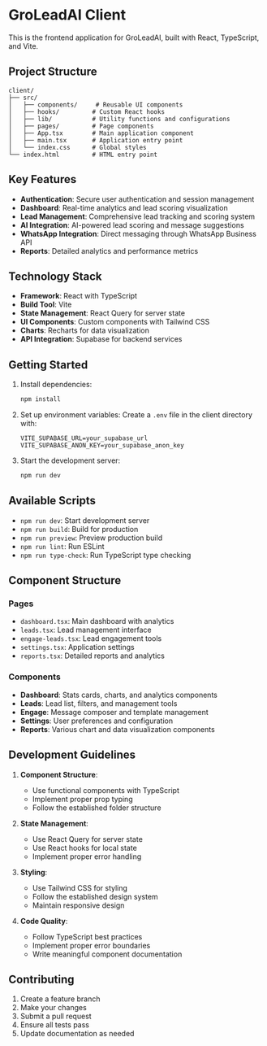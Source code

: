  # GroLeadAI Client

This is the frontend application for GroLeadAI, built with React, TypeScript, and Vite.

## Project Structure

```
client/
├── src/
│   ├── components/     # Reusable UI components
│   ├── hooks/         # Custom React hooks
│   ├── lib/           # Utility functions and configurations
│   ├── pages/         # Page components
│   ├── App.tsx        # Main application component
│   ├── main.tsx       # Application entry point
│   └── index.css      # Global styles
└── index.html         # HTML entry point
```

## Key Features

- **Authentication**: Secure user authentication and session management
- **Dashboard**: Real-time analytics and lead scoring visualization
- **Lead Management**: Comprehensive lead tracking and scoring system
- **AI Integration**: AI-powered lead scoring and message suggestions
- **WhatsApp Integration**: Direct messaging through WhatsApp Business API
- **Reports**: Detailed analytics and performance metrics

## Technology Stack

- **Framework**: React with TypeScript
- **Build Tool**: Vite
- **State Management**: React Query for server state
- **UI Components**: Custom components with Tailwind CSS
- **Charts**: Recharts for data visualization
- **API Integration**: Supabase for backend services

## Getting Started

1. Install dependencies:
   ```bash
   npm install
   ```

2. Set up environment variables:
   Create a `.env` file in the client directory with:
   ```
   VITE_SUPABASE_URL=your_supabase_url
   VITE_SUPABASE_ANON_KEY=your_supabase_anon_key
   ```

3. Start the development server:
   ```bash
   npm run dev
   ```

## Available Scripts

- `npm run dev`: Start development server
- `npm run build`: Build for production
- `npm run preview`: Preview production build
- `npm run lint`: Run ESLint
- `npm run type-check`: Run TypeScript type checking

## Component Structure

### Pages
- `dashboard.tsx`: Main dashboard with analytics
- `leads.tsx`: Lead management interface
- `engage-leads.tsx`: Lead engagement tools
- `settings.tsx`: Application settings
- `reports.tsx`: Detailed reports and analytics

### Components
- **Dashboard**: Stats cards, charts, and analytics components
- **Leads**: Lead list, filters, and management tools
- **Engage**: Message composer and template management
- **Settings**: User preferences and configuration
- **Reports**: Various chart and data visualization components

## Development Guidelines

1. **Component Structure**:
   - Use functional components with TypeScript
   - Implement proper prop typing
   - Follow the established folder structure

2. **State Management**:
   - Use React Query for server state
   - Use React hooks for local state
   - Implement proper error handling

3. **Styling**:
   - Use Tailwind CSS for styling
   - Follow the established design system
   - Maintain responsive design

4. **Code Quality**:
   - Follow TypeScript best practices
   - Implement proper error boundaries
   - Write meaningful component documentation

## Contributing

1. Create a feature branch
2. Make your changes
3. Submit a pull request
4. Ensure all tests pass
5. Update documentation as needed
